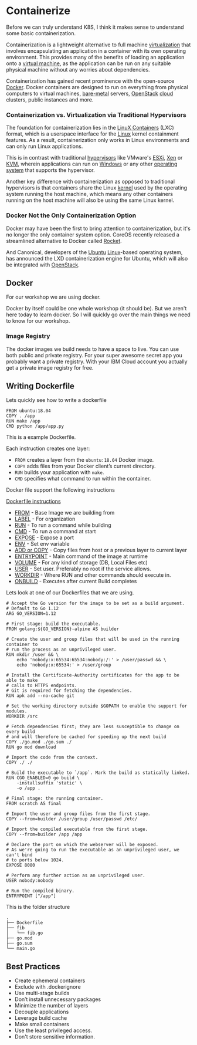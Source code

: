 # Containerize

Before we can truly understand K8S, I think it makes sense to understand some basic containerization. 

Containerization is a lightweight alternative to full machine [virtualization](https://www.webopedia.com/TERM/V/virtualization.html) that involves encapsulating an application in a container with its own operating environment. This provides many of the benefits of loading an application onto a [virtual machine](https://www.webopedia.com/TERM/V/virtual_machine.html), as the application can be run on any suitable physical machine without any worries about dependencies.

Containerization has gained recent prominence with the open-source [Docker](https://www.webopedia.com/TERM/D/docker.html). Docker containers are designed to run on everything from physical computers to virtual machines, [bare-metal](https://www.webopedia.com/TERM/B/bare_metal.html) servers, [OpenStack](https://www.webopedia.com/TERM/O/openstack.html) [cloud](https://www.webopedia.com/TERM/C/cloud.html) clusters, public instances and more.

### **Containerization vs. Virtualization via Traditional Hypervisors**

The foundation for containerization lies in the [LinuX Containers](https://www.webopedia.com/TERM/L/linux-containers.html) \(LXC\) format, which is a userspace interface for the [Linux](https://www.webopedia.com/TERM/L/linux.html) kernel containment features. As a result, containerization only works in Linux environments and can only run Linux applications.

This is in contrast with traditional [hypervisors](https://www.webopedia.com/TERM/H/hypervisor.html) like VMware's [ESXi](https://www.webopedia.com/TERM/V/VMware_ESX.html), [Xen](https://www.webopedia.com/TERM/X/Xen.html) or [KVM](https://www.webopedia.com/TERM/K/kvm.html), wherein applications can run on [Windows](https://www.webopedia.com/TERM/M/Microsoft_Windows.html) or any other [operating system](https://www.webopedia.com/TERM/O/operating_system.html) that supports the hypervisor.

Another key difference with containerization as opposed to traditional hypervisors is that containers share the Linux [kernel](https://www.webopedia.com/TERM/K/kernel.html) used by the operating system running the host machine, which means any other containers running on the host machine will also be using the same Linux kernel.

### **Docker Not the Only Containerization Option**

Docker may have been the first to bring attention to containerization, but it's no longer the only container system option. CoreOS recently released a streamlined alternative to Docker called [Rocket](https://www.webopedia.com/TERM/C/coreos-rocket.html).

And Canonical, developers of the [Ubuntu](https://www.webopedia.com/TERM/U/Ubuntu.html) [Linux](http://www.webopedia.com/TERM/L/Linux.html)-based operating system, has announced the LXD containerization engine for Ubuntu, which will also be integrated with [OpenStack](https://www.webopedia.com/TERM/O/openstack.html).

## Docker 

For our workshop we are using docker. 

Docker by itself could be one whole workshop \(it should be\). But we aren't here today to learn docker. So I will quickly go over the main things we need to know for our workshop. 

### Image Registry

The docker images we build needs to have a space to live. You can use both public and private registry. For your super awesome secret app you probably want a private registry. With your IBM Cloud account you actually get a private image registry for free. 

## Writing Dockerfile

Lets quickly see how to write a dockerfile

```text
FROM ubuntu:18.04
COPY . /app
RUN make /app
CMD python /app/app.py
```

This is a example Dockerfile. 

Each instruction creates one layer:

* `FROM` creates a layer from the `ubuntu:18.04` Docker image.
* `COPY` adds files from your Docker client’s current directory.
* `RUN` builds your application with `make`.
* `CMD` specifies what command to run within the container.

Docker file support the following instructions

[Dockerfile instructions](https://docs.docker.com/develop/develop-images/#dockerfile-instructions)

* [FROM](https://docs.docker.com/develop/develop-images/#from) - Base Image we are building from
* [LABEL](https://docs.docker.com/develop/develop-images/#label) - For organization
* [RUN](https://docs.docker.com/develop/develop-images/#run) - To run a command while building
* [CMD](https://docs.docker.com/develop/develop-images/#cmd) - To run a command at start
* [EXPOSE](https://docs.docker.com/develop/develop-images/#expose) - Expose a port
* [ENV](https://docs.docker.com/develop/develop-images/#env) - Set env variable
* [ADD or COPY](https://docs.docker.com/develop/develop-images/#add-or-copy) - Copy files from host or a previous layer to current layer
* [ENTRYPOINT](https://docs.docker.com/develop/develop-images/#entrypoint) - Main command of the image at runtime
* [VOLUME](https://docs.docker.com/develop/develop-images/#volume) - For any kind of storage \(DB, Local Files etc\)
* [USER](https://docs.docker.com/develop/develop-images/#user) - Set user. Preferably no root if the service allows.
* [WORKDIR](https://docs.docker.com/develop/develop-images/#workdir) - Where RUN and other commands should execute in.
* [ONBUILD](https://docs.docker.com/develop/develop-images/#onbuild) - Executes after current Build completes

Lets look at one of our Dockerfiles that we are using.

```text
# Accept the Go version for the image to be set as a build argument.
# Default to Go 1.12
ARG GO_VERSION=1.12

# First stage: build the executable.
FROM golang:${GO_VERSION}-alpine AS builder

# Create the user and group files that will be used in the running container to
# run the process as an unprivileged user.
RUN mkdir /user && \
    echo 'nobody:x:65534:65534:nobody:/:' > /user/passwd && \
    echo 'nobody:x:65534:' > /user/group

# Install the Certificate-Authority certificates for the app to be able to make
# calls to HTTPS endpoints.
# Git is required for fetching the dependencies.
RUN apk add --no-cache git

# Set the working directory outside $GOPATH to enable the support for modules.
WORKDIR /src

# Fetch dependencies first; they are less susceptible to change on every build
# and will therefore be cached for speeding up the next build
COPY ./go.mod ./go.sum ./
RUN go mod download

# Import the code from the context.
COPY ./ ./

# Build the executable to `/app`. Mark the build as statically linked.
RUN CGO_ENABLED=0 go build \
    -installsuffix 'static' \
    -o /app .

# Final stage: the running container.
FROM scratch AS final

# Import the user and group files from the first stage.
COPY --from=builder /user/group /user/passwd /etc/

# Import the compiled executable from the first stage.
COPY --from=builder /app /app

# Declare the port on which the webserver will be exposed.
# As we're going to run the executable as an unprivileged user, we can't bind
# to ports below 1024.
EXPOSE 8080

# Perform any further action as an unprivileged user.
USER nobody:nobody

# Run the compiled binary.
ENTRYPOINT ["/app"]
```

This is the folder structure

```text
.
├── Dockerfile
├── fib
│   └── fib.go
├── go.mod
├── go.sum
└── main.go
```

##  Best Practices

* Create ephemeral containers
* Exclude with .dockerignore
* Use multi-stage builds
* Don’t install unnecessary packages
* Minimize the number of layers
* Decouple applications
* Leverage build cache
* Make small containers
* Use the least privileged access.
* Don't store sensitive information.



